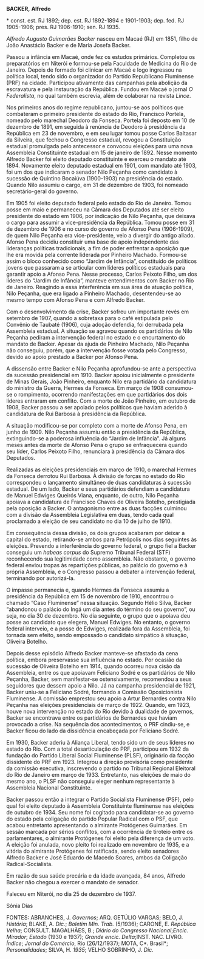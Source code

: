 **BACKER,** **Alfredo**

\* const. est. RJ 1892; dep. est. RJ 1892-1894 e 1901-1903; dep. fed. RJ
1905-1906; pres. RJ 1906-1910; sen. RJ 1935.

*Alfredo Augusto Guimarães Backer* nasceu em Macaé (RJ) em 1851, filho
de João Anastácio Backer e de Maria Josefa Backer.

Passou a infância em Macaé, onde fez os estudos primários. Completou os
preparatórios em Niterói e formou-se pela Faculdade de Medicina do Rio
de Janeiro. Depois de formado foi clinicar em Macaé e logo ingressou na
política local, tendo sido o organizador do Partido Republicano
Fluminense (PRF) na cidade. Participou ativamente das campanhas pela
abolição da escravatura e pela instauração da República. Fundou em Macaé
o jornal *O Federalista*, no qual também escrevia, além de colaborar na
revista *Lince*.

Nos primeiros anos do regime republicano, juntou-se aos políticos que
combateram o primeiro presidente do estado do Rio, Francisco Portela,
nomeado pelo marechal Deodoro da Fonseca. Portela foi deposto em 10 de
dezembro de 1891, em seguida à renúncia de Deodoro à presidência da
República em 23 de novembro, e em seu lugar tomou posse Carlos Baltasar
da Silveira, que fechou o Congresso estadual, revogou a Constituição
estadual promulgada pelo antecessor e convocou eleições para uma nova
Assembleia Constituinte estadual em 15 de janeiro de 1892. Nesse momento
Alfredo Backer foi eleito deputado constituinte e exerceu o mandato até
1894. Novamente eleito deputado estadual em 1901, com mandato até 1903,
foi um dos que indicaram o senador Nilo Peçanha como candidato à
sucessão de Quintino Bocaiúva (1900-1903) na presidência do estado.
Quando Nilo assumiu o cargo, em 31 de dezembro de 1903, foi nomeado
secretário-geral do governo.

Em 1905 foi eleito deputado federal pelo estado do Rio de Janeiro. Tomou
posse em maio e permaneceu na Câmara dos Deputados até ser eleito
presidente do estado em 1906, por indicação de Nilo Peçanha, que deixava
o cargo para assumir a vice-presidência da República. Tomou posse em 31
de dezembro de 1906 e no curso do governo de Afonso Pena (1906-1909), de
quem Nilo Peçanha era vice-presidente, veio a divergir do antigo aliado.
Afonso Pena decidiu constituir uma base de apoio independente das
lideranças políticas tradicionais, a fim de poder enfrentar a oposição
que lhe era movida pela corrente liderada por Pinheiro Machado.
Formou-se assim o bloco conhecido como “Jardim de Infância”, constituído
de políticos jovens que passaram a se articular com líderes políticos
estaduais para garantir apoio a Afonso Pena. Nesse processo, Carlos
Peixoto Filho, um dos líderes do “Jardim de Infância”, manteve
entendimentos com Backer no Rio de Janeiro. Reagindo a essa
interferência em sua área de atuação política, Nilo Peçanha, que era
ligado a Pinheiro Machado, desentendeu-se ao mesmo tempo com Afonso Pena
e com Alfredo Backer.

Com o desenvolvimento da crise, Backer sofreu um importante revés em
setembro de 1907, quando a sobretaxa para o café estipulada pelo
Convênio de Taubaté (1906), cuja adoção defendia, foi derrubada pela
Assembleia estadual. A situação se agravou quando os partidários de Nilo
Peçanha pediram a intervenção federal no estado e o encurtamento do
mandato de Backer. Apesar da ajuda de Pinheiro Machado, Nilo Peçanha não
conseguiu, porém, que a intervenção fosse votada pelo Congresso, devido
ao apoio prestado a Backer por Afonso Pena.

A dissensão entre Backer e Nilo Peçanha aprofundou-se ante a perspectiva
da sucessão presidencial em 1910. Backer apoiou inicialmente o
presidente de Minas Gerais, João Pinheiro, enquanto Nilo era partidário
da candidatura do ministro da Guerra, Hermes da Fonseca. Em março de
1908 consumou-se o rompimento, ocorrendo manifestações em que
partidários dos dois líderes entraram em conflito. Com a morte de João
Pinheiro, em outubro de 1908, Backer passou a ser apoiado pelos
políticos que haviam aderido à candidatura de Rui Barbosa à presidência
da República.

A situação modificou-se por completo com a morte de Afonso Pena, em
junho de 1909. Nilo Peçanha assumiu então a presidência da República,
extinguindo-se a poderosa influência do “Jardim de Infância”. Já alguns
meses antes da morte de Afonso Pena o grupo se enfraquecera quando seu
líder, Carlos Peixoto Filho, renunciara à presidência da Câmara dos
Deputados.

Realizadas as eleições presidenciais em março de 1910, o marechal Hermes
da Fonseca derrotou Rui Barbosa. À divisão de forças no estado do Rio
correspondeu o lançamento simultâneo de duas candidaturas à sucessão
estadual. De um lado, Backer e seus partidários defendiam a candidatura
de Manuel Edwiges Queirós Viana, enquanto, de outro, Nilo Peçanha
apoiava a candidatura de Francisco Chaves de Oliveira Botelho,
prestigiada pela oposição a Backer. O antagonismo entre as duas facções
culminou com a divisão da Assembleia Legislativa em duas, tendo cada
qual proclamado a eleição de seu candidato no dia 10 de julho de 1910.

Em consequência dessa divisão, os dois grupos acabaram por deixar a
capital do estado, retirando-se ambos para Petrópolis nos dias seguintes
às eleições. Prevendo a interferência do governo federal, o grupo fiel a
Backer conseguiu um *habeas corpus* do Supremo Tribunal Federal (STF)
reconhecendo sua legitimidade como assembleia. Não obstante, o governo
federal enviou tropas às repartições públicas, ao palácio do governo e à
própria Assembleia, e o Congresso passou a debater a intervenção
federal, terminando por autorizá-la.

O impasse permanecia e, quando Hermes da Fonseca assumiu a presidência
da República em 15 de novembro de 1910, encontrou o chamado “Caso
Fluminense” nessa situação. Segundo Hélio Silva, Backer “abandonou o
palácio do Ingá um dia antes do término do seu governo”, ou seja, no dia
30 de dezembro. No dia seguinte, o grupo que o apoiava deu posse ao
candidato que elegera, Manuel Edwiges. No entanto, o governo federal
interveio, e a posse de Edwiges, realizada fora da Assembleia, foi
tornada sem efeito, sendo empossado o candidato simpático à situação,
Oliveira Botelho.

Depois desse episódio Alfredo Backer manteve-se afastado da cena
política, embora preservasse sua influência no estado. Por ocasião da
sucessão de Oliveira Botelho em 1914, quando ocorreu nova cisão da
Assembleia, entre os que apoiavam Feliciano Sodré e os partidários de
Nilo Peçanha, Backer, sem manifestar-se ostensivamente, recomendou a
seus seguidores que dessem apoio a Nilo. Já na campanha presidencial de
1921, Backer uniu-se a Feliciano Sodré, formando a Comissão
Oposicionista Fluminense. A comissão emprestou seu apoio a Artur
Bernardes contra Nilo Peçanha nas eleições presidenciais de março de
1922. Quando, em 1923, houve nova intervenção no estado do Rio devido à
dualidade de governos, Backer se encontrava entre os partidários de
Bernardes que haviam provocado a crise. Na sequência dos acontecimentos,
o PRF cindiu-se, e Backer ficou do lado da dissidência encabeçada por
Feliciano Sodré.

Em 1930, Backer aderiu à Aliança Liberal, tendo sido um de seus líderes
no estado do Rio. Com a total desarticulação do PRF, participou em 1932
da fundação do Partido Liberal Social Fluminense (PLSF), originário da
facção dissidente do PRF em 1923. Integrou a direção provisória como
presidente da comissão executiva, inscrevendo o partido no Tribunal
Regional Eleitoral do Rio de Janeiro em março de 1933. Entretanto, nas
eleições de maio do mesmo ano, o PLSF não conseguiu eleger nenhum
representante à Assembleia Nacional Constituinte.

Backer passou então a integrar o Partido Socialista Fluminense (PSF),
pelo qual foi eleito deputado à Assembleia Constituinte fluminense nas
eleições de outubro de 1934. Seu nome foi cogitado para candidatar-se ao
governo do estado pela coligação do partido Popular Radical com o PSF,
que acabou entretanto apresentando o almirante Protógenes Guimarães. Em
sessão marcada por sérios conflitos, com a ocorrência de tiroteio entre
os parlamentares, o almirante Protógenes foi eleito pela diferença de um
voto. A eleição foi anulada, novo pleito foi realizado em novembro de
1935, e a vitória do almirante Protógenes foi ratificada, sendo eleito
senadores Alfredo Backer e José Eduardo de Macedo Soares, ambos da
Coligação Radical-Socialista.

Em razão de sua saúde precária e da idade avançada, 84 anos, Alfredo
Backer não chegou a exercer o mandato de senador.

Faleceu em Niterói, no dia 25 de dezembro de 1937.

Sônia Dias

FONTES: ABRANCHES, J. *Governos*; ARQ. GETÚLIO VARGAS; BELO, J.
*História*; BLAKE, A. *Dic.*; *Boletim Min. Trab.* (5/1936); CARONE, E.
*República Velha*; CONSULT. MAGALHÃES, B.; *Diário do Congresso
Nacional*;*Encic. Mirador*; *Estado* (1930 e 1937); *Grande encic.
Delta*;INST. NAC. LIVRO. *Índice*; *Jornal do Comércio*, Rio
(26/12/1937); MOTA, C*. Brasil*; *Personalidades*; SILVA, H. *1935*;
VELHO SOBRINHO, J. *Dic.*
